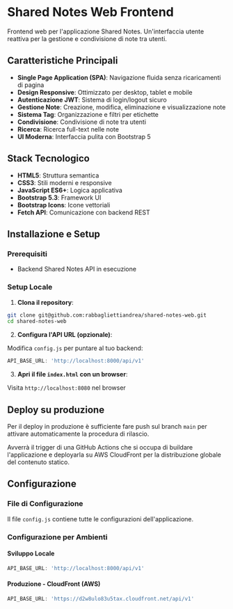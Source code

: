 # Shared Notes Web Frontend

Frontend web per l'applicazione Shared Notes. Un'interfaccia utente reattiva per la gestione e condivisione di note tra utenti.

## Caratteristiche Principali

- **Single Page Application (SPA)**: Navigazione fluida senza ricaricamenti di pagina
- **Design Responsive**: Ottimizzato per desktop, tablet e mobile
- **Autenticazione JWT**: Sistema di login/logout sicuro
- **Gestione Note**: Creazione, modifica, eliminazione e visualizzazione note
- **Sistema Tag**: Organizzazione e filtri per etichette
- **Condivisione**: Condivisione di note tra utenti
- **Ricerca**: Ricerca full-text nelle note
- **UI Moderna**: Interfaccia pulita con Bootstrap 5

## Stack Tecnologico

- **HTML5**: Struttura semantica
- **CSS3**: Stili moderni e responsive
- **JavaScript ES6+**: Logica applicativa
- **Bootstrap 5.3**: Framework UI
- **Bootstrap Icons**: Icone vettoriali
- **Fetch API**: Comunicazione con backend REST

## Installazione e Setup

### Prerequisiti

- Backend Shared Notes API in esecuzione

### Setup Locale

1. **Clona il repository**:
```bash
git clone git@github.com:rabbagliettiandrea/shared-notes-web.git
cd shared-notes-web
```

2. **Configura l'API URL (opzionale)**:

Modifica `config.js` per puntare al tuo backend:
```javascript
API_BASE_URL: 'http://localhost:8000/api/v1'
```

3. **Apri il file `index.html` con un browser**:

Visita `http://localhost:8080` nel browser

## Deploy su produzione

Per il deploy in produzione è sufficiente fare push sul branch `main` per attivare automaticamente la procedura di rilascio. 

Avverrà il trigger di una GitHub Actions che si occupa di buildare l'applicazione e deployarla su AWS CloudFront per la distribuzione globale del contenuto statico.

## Configurazione

### File di Configurazione

Il file `config.js` contiene tutte le configurazioni dell'applicazione.

### Configurazione per Ambienti

#### Sviluppo Locale
```javascript
API_BASE_URL: 'http://localhost:8000/api/v1'
```

#### Produzione - CloudFront (AWS)
```javascript
API_BASE_URL: 'https://d2w8ulo83u5tax.cloudfront.net/api/v1'
```